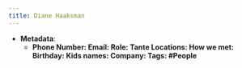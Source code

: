 ```yaml
---
title: Diane Haaksman
---
```


- **Metadata**:
	 - **Phone Number:
Email:
Role: Tante
Locations:
How we met:
Birthday:
Kids names:
Company:
Tags: #People**
